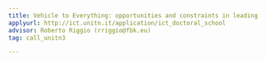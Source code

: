 ```yaml
---
title: Vehicle to Everything: opportunities and constraints in leading the automotive world to 5G
applyurl: http://ict.unitn.it/application/ict_doctoral_school
advisor: Roberto Riggio (rriggio@fbk.eu)
tag: call_unitn3

---
```

